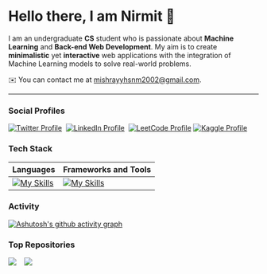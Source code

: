 Hello there, I am Nirmit 👋
===========================

I am an undergraduate **CS** student who is passionate about **Machine Learning** and **Back-end Web Development**. My aim is to create **minimalistic** yet **interactive** web applications with the integration of Machine Learning models to solve real-world problems.

✉️ You can contact me at [mishrayyhsnm2002@gmail.com](mailto:mishrayyhsnm2002@gmail.com).

---

### Social Profiles

[![Twitter Profile](https://img.shields.io/badge/X-000000?style=for-the-badge&logo=x&logoColor=white)](https://twitter.com/nirmit27)&nbsp;
[![LinkedIn Profile](https://img.shields.io/badge/LinkedIn-0077B5?style=for-the-badge&logo=linkedin&logoColor=white)](https://www.linkedin.com/in/nirmit-mishra-0a0b6a224/)&nbsp;
[![LeetCode Profile](https://img.shields.io/badge/-LeetCode-FFA116?style=for-the-badge&logo=LeetCode&logoColor=black)](https://leetcode.com/mishrayyhsnm2002/)
[![Kaggle Profile](https://img.shields.io/badge/-Kaggle-20BEFF?style=for-the-badge&logo=Kaggle&logoColor=white)](https://www.kaggle.com/nirmit27)

### Tech Stack

| Languages | Frameworks and Tools |
| --------- | ------------ |
| [![My Skills](https://skillicons.dev/icons?i=c,python,java,mysql,html,css,js,markdown&theme=dark&perline=4)](https://skillicons.dev) | [![My Skills](https://skillicons.dev/icons?i=mongodb,express,react,nodejs,tailwind,postman,vercel,flask,sklearn,anaconda,vscode,git&theme=dark&perline=6)](https://skillicons.dev) |

### Activity

<!--
| <a href="http://www.github.com/nirmit27"><img src="https://github-readme-stats.vercel.app/api?username=nirmit27&show_icons=true&hide=&count_private=true&title_color=0891b2&text_color=ffffff&icon_color=0891b2&bg_color=1c1917&hide_border=true&show_icons=true" alt="nirmit27's GitHub stats" /></a> | <a href="http://www.github.com/nirmit27"><img src="https://github-readme-streak-stats.herokuapp.com/?user=nirmit27&stroke=ffffff&background=1c1917&ring=0891b2&fire=0891b2&currStreakNum=ffffff&currStreakLabel=0891b2&sideNums=ffffff&sideLabels=ffffff&dates=ffffff&hide_border=true" /></a> |
| ------------- | ------------- |
![Top Languages](https://github-readme-stats.vercel.app/api/top-langs/?username=nirmit27&layout=compact&title_color=0891b2&text_color=ffffff&icon_color=0891b2&bg_color=1c1917&hide_border=true)
-->

[![Ashutosh's github activity graph](https://github-readme-activity-graph.vercel.app/graph?username=nirmit27&theme=react-dark&hide_border=true&bg_color=1c1917)](https://github.com/ashutosh00710/github-readme-activity-graph)


### Top Repositories
<a href="https://github.com/nirmit27/NLP-Text-Analyzer"><img src="https://github-readme-stats.vercel.app/api/pin/?username=nirmit27&repo=NLP-Text-Analyzer&title_color=0891b2&text_color=ffffff&icon_color=0891b2&bg_color=1c1917&hide_border=true&locale=en" /></a>
&nbsp;&nbsp;
<a href="https://github.com/nirmit27/Book-Recommender-System"><img src="https://github-readme-stats.vercel.app/api/pin/?username=nirmit27&repo=Book-Recommender-System&title_color=0891b2&text_color=ffffff&icon_color=0891b2&bg_color=1c1917&hide_border=true&locale=en" /></a>

